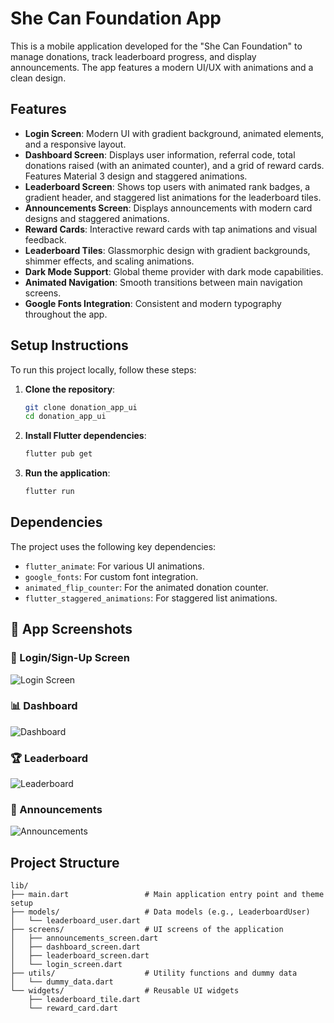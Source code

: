 # She Can Foundation App

This is a mobile application developed for the "She Can Foundation" to manage donations, track leaderboard progress, and display announcements. The app features a modern UI/UX with animations and a clean design.

## Features

- **Login Screen**: Modern UI with gradient background, animated elements, and a responsive layout.
- **Dashboard Screen**: Displays user information, referral code, total donations raised (with an animated counter), and a grid of reward cards. Features Material 3 design and staggered animations.
- **Leaderboard Screen**: Shows top users with animated rank badges, a gradient header, and staggered list animations for the leaderboard tiles.
- **Announcements Screen**: Displays announcements with modern card designs and staggered animations.
- **Reward Cards**: Interactive reward cards with tap animations and visual feedback.
- **Leaderboard Tiles**: Glassmorphic design with gradient backgrounds, shimmer effects, and scaling animations.
- **Dark Mode Support**: Global theme provider with dark mode capabilities.
- **Animated Navigation**: Smooth transitions between main navigation screens.
- **Google Fonts Integration**: Consistent and modern typography throughout the app.

## Setup Instructions

To run this project locally, follow these steps:

1.  **Clone the repository**:
    ```bash
    git clone donation_app_ui
    cd donation_app_ui
    ```

2.  **Install Flutter dependencies**:
    ```bash
    flutter pub get
    ```

3.  **Run the application**:
    ```bash
    flutter run
    ```

## Dependencies

The project uses the following key dependencies:

-   `flutter_animate`: For various UI animations.
-   `google_fonts`: For custom font integration.
-   `animated_flip_counter`: For the animated donation counter.
-   `flutter_staggered_animations`: For staggered list animations.


## 📱 App Screenshots

### 🔐 Login/Sign-Up Screen
![Login Screen](screenshots/login_screen.jpg)

### 📊 Dashboard
![Dashboard](screenshots/dashboard_screen.jpg)

### 🏆 Leaderboard
![Leaderboard](screenshots/leaderboard_screen.jpg)

### 📢 Announcements
![Announcements](screenshots/announcement_screen.jpg)


## Project Structure

```
lib/
├── main.dart                 # Main application entry point and theme setup
├── models/                   # Data models (e.g., LeaderboardUser)
│   └── leaderboard_user.dart
├── screens/                  # UI screens of the application
│   ├── announcements_screen.dart
│   ├── dashboard_screen.dart
│   ├── leaderboard_screen.dart
│   └── login_screen.dart
├── utils/                    # Utility functions and dummy data
│   └── dummy_data.dart
└── widgets/                  # Reusable UI widgets
    ├── leaderboard_tile.dart
    └── reward_card.dart
```
